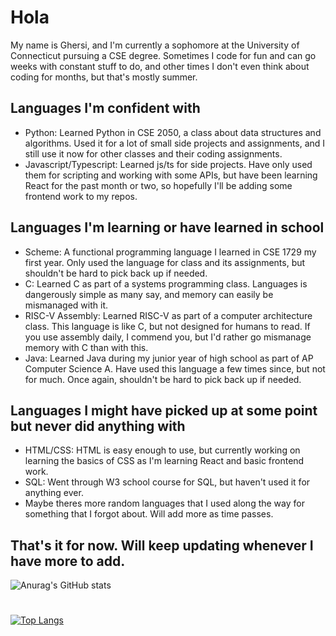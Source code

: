 # Hola

My name is Ghersi, and I'm currently a sophomore at the University of Connecticut pursuing a CSE degree. Sometimes I code for fun and can go weeks with constant stuff to do, and other times I don't even think about coding for months, but that's mostly summer. 

## Languages I'm confident with
  * Python: Learned Python in CSE 2050, a class about data structures and algorithms. Used it for a lot of small side projects and assignments, and I still use it now for other classes and their coding assignments.
  * Javascript/Typescript: Learned js/ts for side projects. Have only used them for scripting and working with some APIs, but have been learning React for the past month or two, so hopefully I'll be adding some frontend work to my repos.

## Languages I'm learning or have learned in school
  * Scheme: A functional programming language I learned in CSE 1729 my first year. Only used the language for class and its assignments, but shouldn't be hard to pick back up if needed.
  * C: Learned C as part of a systems programming class. Languages is dangerously simple as many say, and memory can easily be mismanaged with it. 
  * RISC-V Assembly: Learned RISC-V as part of a computer architecture class. This language is like C, but not designed for humans to read. If you use assembly daily, I commend you, but I'd rather go mismanage memory with C than with this.
  * Java: Learned Java during my junior year of high school as part of AP Computer Science A. Have used this language a few times since, but not for much. Once again, shouldn't be hard to pick back up if needed.

## Languages I might have picked up at some point but never did anything with
  * HTML/CSS: HTML is easy enough to use, but currently working on learning the basics of CSS as I'm learning React and basic frontend work. 
  * SQL: Went through W3 school course for SQL, but haven't used it for anything ever.
  * Maybe theres more random languages that I used along the way for something that I forgot about. Will add more as time passes. 

## That's it for now. Will keep updating whenever I have more to add. 

![Anurag's GitHub stats](https://github-readme-stats.vercel.app/api?username=ghersi75&show_icons=true&theme=highcontrast)
# 
[![Top Langs](https://github-readme-stats.vercel.app/api/top-langs/?username=ghersi75&layout=compact&theme=highcontrast)](https://github.com/anuraghazra/github-readme-stats)
